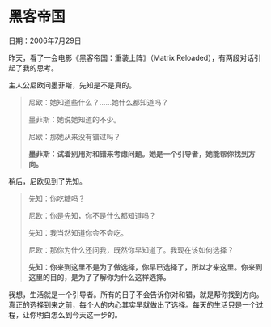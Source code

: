# 黑客帝国

日期：2006年7月29日

昨天，看了一会电影《黑客帝国：重装上阵》（Matrix Reloaded），有两段对话引起了我的思考。

主人公尼欧问墨菲斯，先知是不是真的。

> 尼欧：她知道些什么？……她什么都知道吗？
>
> 墨菲斯：她说她知道的不少。
>
> 尼欧：那她从来没有错过吗？
>
> **墨菲斯：试着别用对和错来考虑问题。她是一个引导者，她能帮你找到方向。**

稍后，尼欧见到了先知。

> 先知：你吃糖吗？
>
> 尼欧：你是先知，你不是什么都知道吗？
>
> 先知：我当然知道你会不会吃。
>
> 尼欧：那你为什么还问我，既然你早知道了。我现在该如何选择？
>
> **先知：你来到这里不是为了做选择，你早已选择了，所以才来这里。你来到这里的目的，是为了了解你为什么这样选择。**

我想，生活就是一个引导者。所有的日子不会告诉你对和错，就是帮你找到方向。真正的选择到来之前，每个人的内心其实早就做出了选择。每天的生活只是一个过程，让你明白怎么到今天这一步的。

